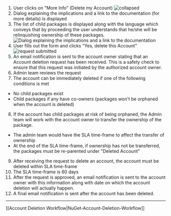 1. User clicks on "More Info" (Delete my Account)
![collapsed](https://github.com/NuGet/Home/blob/dev/resources/AccountDeletionWorkflow/Account%20Page%20-%20Delete%20account%20collapsed.png)
2. Dialog explaining the implications and a link to the documentation (for more details) is displayed
3. The list of child packages is displayed along with the language which conveys that by proceeding the user understands that he/she will be relinquishing ownership of these packages.
![Dialog explaining the implications and a link to the documentation](https://github.com/NuGet/Home/blob/dev/resources/AccountDeletionWorkflow/Account%20Page%20-%20Delete%20account%20expanded%20-%20request.png)
4. User fills out the form and clicks "Yes, delete this Account"
![request submitted](https://github.com/NuGet/Home/blob/dev/resources/AccountDeletionWorkflow/Account%20Page%20-%20Delete%20account%20expanded%20-%20request%20submitted.png?raw=true)
5. An email notification is sent to the account owner stating that an Account deletion request has been received. This is a safety check to ensure that this request was initiated by the authorized account owner.
6. Admin team reviews the request
7. The account can be immediately deleted if one of the following conditions is met
 * No child packages exist
 * Child packages if any have co-owners (packages won't be orphaned when the account is deleted)
8. If the account has child packages at risk of being orphaned, the Admin team will work with the account owner to transfer the ownership of the package.
 * The admin team would have the SLA time-frame to affect the transfer of ownership
 * At the end of the SLA time-frame, if ownership has not be transferred, the packages must be re-parented under "Deleted Account"
9. After receiving the request to delete an account, the account must be deleted within SLA time-frame
10. The SLA time-frame is 60 days 
11. After the request is approved, an email notification is sent to the account owner with this information along with date on which the account deletion will actually happen.
12. A final email notification is sent after the account has been deleted.


***

[[Account Deletion Workflow|NuGet-Account-Deletion-Workflow]]
 
